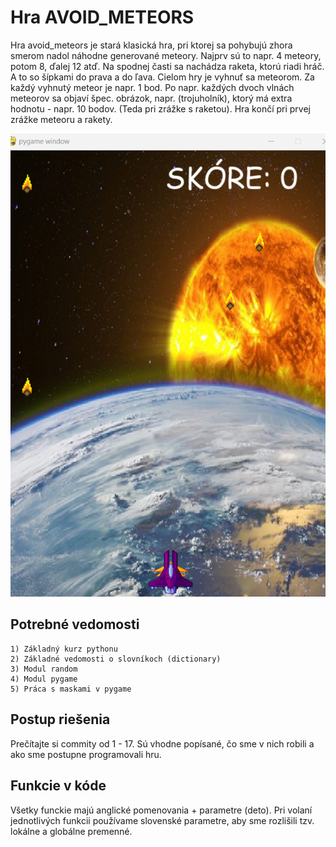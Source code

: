 # Hra AVOID_METEORS

Hra avoid_meteors je stará klasická hra, pri ktorej sa pohybujú zhora smerom nadol náhodne generované meteory.
Najprv sú to napr. 4 meteory, potom 8, ďalej 12 atď. Na spodnej časti sa nachádza raketa, ktorú riadi hráč.
A to so šípkami do prava a do ľava. Cielom hry je vyhnuť sa meteorom. Za každý vyhnutý meteor je napr. 1 bod.
Po napr. každých dvoch vlnách meteorov sa objaví špec. obrázok, napr. (trojuholník), ktorý má extra hodnotu -
napr. 10 bodov. (Teda pri zrážke s raketou). Hra končí  pri prvej zrážke meteoru a rakety.

![Ilustráčny obrázok](IMAGES/ilustrácia.png)

## Potrebné vedomosti
    1) Základný kurz pythonu
    2) Základné vedomosti o slovníkoch (dictionary)
    3) Modul random
    4) Modul pygame
    5) Práca s maskami v pygame

## Postup riešenia

Prečítajte si commity od 1 - 17. Sú vhodne popísané, čo sme v nich robili a ako sme postupne programovali hru. 

## Funkcie v kóde

Všetky funckie majú anglické pomenovania + parametre (deto). Pri volaní jednotlivých funkcii používame slovenské parametre, aby sme rozlišili tzv. lokálne a globálne premenné.

